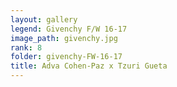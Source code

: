 ```yaml
---
layout: gallery
legend: Givenchy F/W 16-17
image_path: givenchy.jpg
rank: 8
folder: givenchy-FW-16-17
title: Adva Cohen-Paz x Tzuri Gueta
---
```


